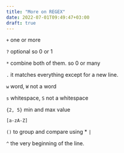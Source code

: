 ```yaml
---
title: "More on REGEX"
date: 2022-07-01T09:49:47+03:00
draft: true
---
```


`+` one or more

`?` optional so 0 or 1

`*` combine both of them. so 0 or many

`.` it matches everything except for a new line.

`w` word, `W` not a word

`s` whitespace, `S` not a whitespace

`{2, 5}` min and max value

`[a-zA-Z]`

`()` to group and compare
    using
    *   `|`

`^` the very beginning of the line.
